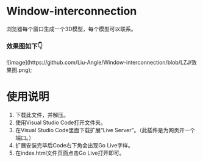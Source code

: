 # Window-interconnection
<p>浏览器每个窗口生成一个3D模型，每个模型可以联系。</p>
<h3>效果图如下👇</h3>
![image](https://github.com/Liu-Angle/Window-interconnection/blob/LZJ/效果图.png);
<h1>使用说明</h1>
<ol type="1">
  <li>下载此文件，并解压。</li>
  <li>使用Visual Studio Code打开文件夹。</li>
  <li>在Visual Studio Code里面下载扩展“Live Server”。（此插件是为网页开一个端口。）</li>
  <li>扩展安装完毕后Code右下角会出现Go Live字样。</li>
  <li>在index.html文件页面点击Go Live打开即可。</li>
</ol>

